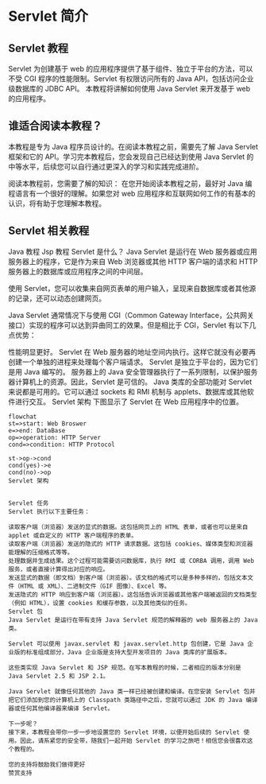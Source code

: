 # Servlet 简介
## Servlet 教程
Servlet 为创建基于 web 的应用程序提供了基于组件、独立于平台的方法，可以不受 CGI 程序的性能限制。Servlet 有权限访问所有的 Java API，包括访问企业级数据库的 JDBC API。
本教程将讲解如何使用 Java Servlet 来开发基于 web 的应用程序。

## 谁适合阅读本教程？
本教程是专为 Java 程序员设计的。在阅读本教程之前，需要先了解 Java Servlet 框架和它的 API。学习完本教程后，您会发现自己已经达到使用 Java Servlet 的中等水平，后续您可以自行通过更深入的学习和实践完成进阶。

阅读本教程前，您需要了解的知识：
在您开始阅读本教程之前，最好对 Java 编程语言有一个很好的理解。如果您对 web 应用程序和互联网如何工作的有基本的认识，将有助于您理解本教程。

## Servlet 相关教程
Java 教程
Jsp 教程
Servlet 是什么？
Java Servlet 是运行在 Web 服务器或应用服务器上的程序，它是作为来自 Web 浏览器或其他 HTTP 客户端的请求和 HTTP 服务器上的数据库或应用程序之间的中间层。

使用 Servlet，您可以收集来自网页表单的用户输入，呈现来自数据库或者其他源的记录，还可以动态创建网页。

Java Servlet 通常情况下与使用 CGI（Common Gateway Interface，公共网关接口）实现的程序可以达到异曲同工的效果。但是相比于 CGI，Servlet 有以下几点优势：

性能明显更好。
Servlet 在 Web 服务器的地址空间内执行。这样它就没有必要再创建一个单独的进程来处理每个客户端请求。
Servlet 是独立于平台的，因为它们是用 Java 编写的。
服务器上的 Java 安全管理器执行了一系列限制，以保护服务器计算机上的资源。因此，Servlet 是可信的。
Java 类库的全部功能对 Servlet 来说都是可用的。它可以通过 sockets 和 RMI 机制与 applets、数据库或其他软件进行交互。
Servlet 架构
下图显示了 Servlet 在 Web 应用程序中的位置。
```mermaid
flowchat
st=>start: Web Broswer
e=>end: DataBase
op=>operation: HTTP Server
cond=>condition: HTTP Protocol

st->op->cond
cond(yes)->e
cond(no)->op
Servlet 架构


Servlet 任务
Servlet 执行以下主要任务：

读取客户端（浏览器）发送的显式的数据。这包括网页上的 HTML 表单，或者也可以是来自 applet 或自定义的 HTTP 客户端程序的表单。
读取客户端（浏览器）发送的隐式的 HTTP 请求数据。这包括 cookies、媒体类型和浏览器能理解的压缩格式等等。
处理数据并生成结果。这个过程可能需要访问数据库，执行 RMI 或 CORBA 调用，调用 Web 服务，或者直接计算得出对应的响应。
发送显式的数据（即文档）到客户端（浏览器）。该文档的格式可以是多种多样的，包括文本文件（HTML 或 XML）、二进制文件（GIF 图像）、Excel 等。
发送隐式的 HTTP 响应到客户端（浏览器）。这包括告诉浏览器或其他客户端被返回的文档类型（例如 HTML），设置 cookies 和缓存参数，以及其他类似的任务。
Servlet 包
Java Servlet 是运行在带有支持 Java Servlet 规范的解释器的 web 服务器上的 Java 类。

Servlet 可以使用 javax.servlet 和 javax.servlet.http 包创建，它是 Java 企业版的标准组成部分，Java 企业版是支持大型开发项目的 Java 类库的扩展版本。

这些类实现 Java Servlet 和 JSP 规范。在写本教程的时候，二者相应的版本分别是 Java Servlet 2.5 和 JSP 2.1。

Java Servlet 就像任何其他的 Java 类一样已经被创建和编译。在您安装 Servlet 包并把它们添加到您的计算机上的 Classpath 类路径中之后，您就可以通过 JDK 的 Java 编译器或任何其他编译器来编译 Servlet。

下一步呢？
接下来，本教程会带你一步一步地设置您的 Servlet 环境，以便开始后续的 Servlet 使用。因此，请系紧您的安全带，随我们一起开始 Servlet 的学习之旅吧！相信您会很喜欢这个教程的。

您的支持将鼓励我们做得更好
赞赏支持
